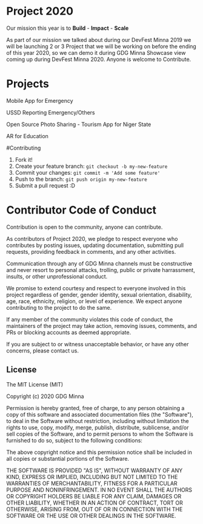# Project 2020

Our mission this year is to **Build** - **Impact** - **Scale** 
 
As part of our mission we talked about during our DevFest Minna 2019 we will be launching 2 or 3 Project that we will be working on before the ending of this year 2020, so we can demo it during GDG Minna Showcase view coming up during DevFest Minna 2020. Anyone is welcome to Contribute.

# Projects

Mobile App for Emergency

USSD Reporting Emergency/Others
 
Open Source Photo Sharing - Tourism App for Niger State

AR for Education

#Contributing
1. Fork it!
2. Create your feature branch: `git checkout -b my-new-feature`
3. Commit your changes: `git commit -m 'Add some feature'`
4. Push to the branch: `git push origin my-new-feature`
5. Submit a pull request :D


# Contributor Code of Conduct

Contribution is open to the community, anyone can contribute.

As contributors of Project 2020, we pledge to respect everyone who contributes by posting issues, updating documentation, submitting pull requests, providing feedback in comments, and any other activities.

Communication through any of GDG Minna channels must be constructive and never resort to personal attacks, trolling, public or private harrassment, insults, or other unprofessional conduct.

We promise to extend courtesy and respect to everyone involved in this project regardless of gender, gender identity, sexual orientation, disability, age, race, ethnicity, religion, or level of experience. We expect anyone contributing to the project to do the same.

If any member of the community violates this code of conduct, the maintainers of the project may take action, removing issues, comments, and PRs or blocking accounts as deemed appropriate.

If you are subject to or witness unacceptable behavior, or have any other concerns, please contact us.

## License
 
The MIT License (MIT)

Copyright (c) 2020 GDG Minna

Permission is hereby granted, free of charge, to any person obtaining a copy of this software and associated documentation files (the "Software"), to deal in the Software without restriction, including without limitation the rights to use, copy, modify, merge, publish, distribute, sublicense, and/or sell copies of the Software, and to permit persons to whom the Software is furnished to do so, subject to the following conditions:

The above copyright notice and this permission notice shall be included in all copies or substantial portions of the Software.

THE SOFTWARE IS PROVIDED "AS IS", WITHOUT WARRANTY OF ANY KIND, EXPRESS OR IMPLIED, INCLUDING BUT NOT LIMITED TO THE WARRANTIES OF MERCHANTABILITY, FITNESS FOR A PARTICULAR PURPOSE AND NONINFRINGEMENT. IN NO EVENT SHALL THE AUTHORS OR COPYRIGHT HOLDERS BE LIABLE FOR ANY CLAIM, DAMAGES OR OTHER LIABILITY, WHETHER IN AN ACTION OF CONTRACT, TORT OR OTHERWISE, ARISING FROM, OUT OF OR IN CONNECTION WITH THE SOFTWARE OR THE USE OR OTHER DEALINGS IN THE SOFTWARE.



